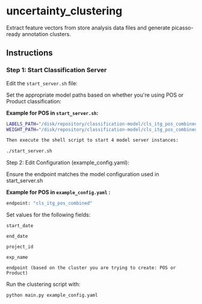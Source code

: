 # uncertainty_clustering

Extract feature vectors from store analysis data files and generate picasso-ready annotation clusters.

## Instructions

### Step 1: Start Classification Server

Edit the `start_server.sh` file:

Set the appropriate model paths based on whether you're using POS or Product classification:

**Example for POS in `start_server.sh`:**
```bash
LABELS_PATH="/disk/repository/classification-model/cls_itg_pos_combined.txt"
WEIGHT_PATH="/disk/repository/classification-model/cls_itg_pos_combined.pth.tar"

Then execute the shell script to start 4 model server instances:

./start_server.sh
````

Step 2: Edit Configuration (example_config.yaml):

 Ensure the endpoint matches the model configuration used in start_server.sh

**Example for POS in `example_config.yaml` :**
 ```bash
endpoint: "cls_itg_pos_combined"
````

Set values for the following fields:

    start_date

    end_date

    project_id

    exp_name

    endpoint (based on the cluster you are trying to create: POS or Product)

Run the clustering script with:

```bash
python main.py example_config.yaml
````

